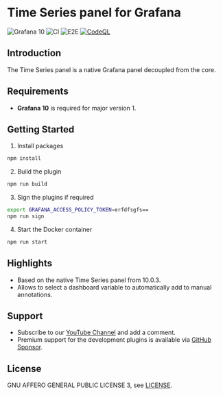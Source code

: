# Time Series panel for Grafana

![Grafana 10](https://img.shields.io/badge/Grafana-10.0-orange)
![CI](https://github.com/volkovlabs/volkovlabs-timeseries-panel/workflows/CI/badge.svg)
![E2E](https://github.com/volkovlabs/volkovlabs-timeseries-panel/workflows/E2E/badge.svg)
[![CodeQL](https://github.com/VolkovLabs/volkovlabs-timeseries-panel/actions/workflows/codeql-analysis.yml/badge.svg)](https://github.com/VolkovLabs/volkovlabs-timeseries-panel/actions/workflows/codeql-analysis.yml)

## Introduction

The Time Series panel is a native Grafana panel decoupled from the core.

## Requirements

- **Grafana 10** is required for major version 1.

## Getting Started

1. Install packages

```bash
npm install
```

2. Build the plugin

```bash
npm run build
```

3. Sign the plugins if required

```bash
export GRAFANA_ACCESS_POLICY_TOKEN=erfdfsgfs==
npm run sign
```

4. Start the Docker container

```bash
npm run start
```

## Highlights

- Based on the native Time Series panel from 10.0.3.
- Allows to select a dashboard variable to automatically add to manual annotations.

## Support

- Subscribe to our [YouTube Channel](https://www.youtube.com/@volkovlabs) and add a comment.
- Premium support for the development plugins is available via [GitHub Sponsor](https://github.com/sponsors/VolkovLabs).

## License

GNU AFFERO GENERAL PUBLIC LICENSE 3, see [LICENSE](https://github.com/volkovlabs/volkovlabs-timeseries-panel/blob/main/LICENSE).
